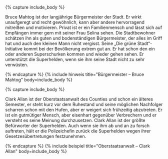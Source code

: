 {% capture include_body %}
<p>Bruce Mahtog ist der langjährige Bürgermeister der Stadt. Er wirkt unaufgeregt und recht gewöhnlich, kann aber andere hervorragend mitreißen und motivieren. Privat ist er ein Familienmensch und lässt sich auf Empfängen immer gern mit seiner Frau Selina sehen. Die Stadtbewohner schätzen ihn als guten und bodenständigen Bürgermeister, der alles im Griff hat und auch den kleinen Mann nicht vergisst. Seine &bdquo;Die grüne Stadt&ldquo;-Initiative kommt bei der Bevölkerung extrem gut an. Er hat schon den ein oder anderen Superschurken kommen und wieder gehen sehen. Er unterstützt die Superhelden, wenn sie ihm seine Stadt nicht zu sehr verwüsten.</p>
{% endcapture %}
{% include hinweis title="Bürgermeister &ndash; Bruce Mahtog" body=include_body %}

{% capture include_body %}
<p>Clark Allan ist der Oberstaatsanwalt des Counties und schon ein älteres Semester, er steht kurz vor dem Ruhestand und seine möglichen Nachfolger scharren schon mit den Hufen, aber er weigert sich frühzeitig abzutreten. Er ist ein gutmütiger Mensch, aber eisenhart gegenüber Verbrechern und er versteht es seine Meinung durchzusetzen. Clark Allan ist der größte Befürworter der Superhelden. Auch wenn sie ihm ab und an zu forsch auftreten, hält er die Polizeichefin zurück die Superhelden wegen ihrer Gesetzesübertretungen festzunehmen.</p>
{% endcapture %}
{% include beispiel title="Oberstaatsanwalt &ndash; Clark Allan" body=include_body %}
